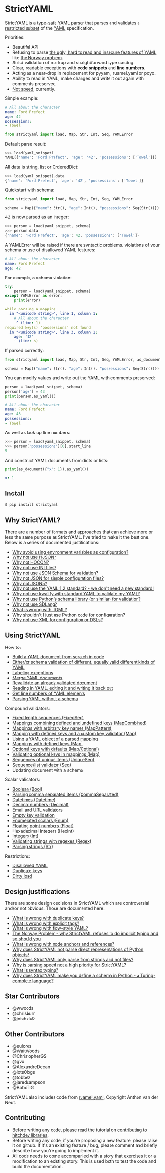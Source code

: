# StrictYAML

StrictYAML is a [type-safe](https://en.wikipedia.org/wiki/Type_safety) YAML parser
that parses and validates a [restricted subset](https://hitchdev.com/strictyaml/features-removed) of the [YAML](https://hitchdev.com/strictyaml/what-is-yaml)
specification.

Priorities:

- Beautiful API
- Refusing to parse [the ugly, hard to read and insecure features of YAML](https://hitchdev.com/strictyaml/features-removed) like [the Norway problem](https://hitchdev.com/strictyaml/why/implicit-typing-removed).
- Strict validation of markup and straightforward type casting.
- Clear, readable exceptions with **code snippets** and **line numbers**.
- Acting as a near-drop in replacement for pyyaml, ruamel.yaml or poyo.
- Ability to read in YAML, make changes and write it out again with comments preserved.
- [Not speed](https://hitchdev.com/strictyaml/why/speed-not-a-priority), currently.


Simple example:

```yaml
# All about the character
name: Ford Prefect
age: 42
possessions:
- Towel

```


```python
from strictyaml import load, Map, Str, Int, Seq, YAMLError

```





Default parse result:


```python
>>> load(yaml_snippet)
YAML({'name': 'Ford Prefect', 'age': '42', 'possessions': ['Towel']})
```



All data is string, list or OrderedDict:


```python
>>> load(yaml_snippet).data
{'name': 'Ford Prefect', 'age': '42', 'possessions': ['Towel']}
```



Quickstart with schema:


```python
from strictyaml import load, Map, Str, Int, Seq, YAMLError

schema = Map({"name": Str(), "age": Int(), "possessions": Seq(Str())})

```





42 is now parsed as an integer:


```python
>>> person = load(yaml_snippet, schema)
>>> person.data
{'name': 'Ford Prefect', 'age': 42, 'possessions': ['Towel']}
```



A YAMLError will be raised if there are syntactic problems, violations of your schema or use of disallowed YAML features:

```yaml
# All about the character
name: Ford Prefect
age: 42

```






For example, a schema violation:


```python
try:
    person = load(yaml_snippet, schema)
except YAMLError as error:
    print(error)

```

```yaml
while parsing a mapping
  in "<unicode string>", line 1, column 1:
    # All about the character
     ^ (line: 1)
required key(s) 'possessions' not found
  in "<unicode string>", line 3, column 1:
    age: '42'
    ^ (line: 3)
```





If parsed correctly:


```python
from strictyaml import load, Map, Str, Int, Seq, YAMLError, as_document

schema = Map({"name": Str(), "age": Int(), "possessions": Seq(Str())})

```





You can modify values and write out the YAML with comments preserved:


```python
person = load(yaml_snippet, schema)
person['age'] = 43
print(person.as_yaml())

```

```yaml
# All about the character
name: Ford Prefect
age: 43
possessions:
- Towel
```





As well as look up line numbers:


```python
>>> person = load(yaml_snippet, schema)
>>> person['possessions'][0].start_line
5
```



And construct YAML documents from dicts or lists:


```python
print(as_document({"x": 1}).as_yaml())

```

```yaml
x: 1
```







## Install

```sh
$ pip install strictyaml
```


## Why StrictYAML?

There are a number of formats and approaches that can achieve more or
less the same purpose as StrictYAML. I've tried to make it the best one.
Below is a series of documented justifications:

- [Why avoid using environment variables as configuration?](https://hitchdev.com/strictyaml/why-not/environment-variables-as-config)
- [Why not use HJSON?](https://hitchdev.com/strictyaml/why-not/hjson)
- [Why not HOCON?](https://hitchdev.com/strictyaml/why-not/hocon)
- [Why not use INI files?](https://hitchdev.com/strictyaml/why-not/ini)
- [Why not use JSON Schema for validation?](https://hitchdev.com/strictyaml/why-not/json-schema)
- [Why not JSON for simple configuration files?](https://hitchdev.com/strictyaml/why-not/json)
- [Why not JSON5?](https://hitchdev.com/strictyaml/why-not/json5)
- [Why not use the YAML 1.2 standard? - we don't need a new standard!](https://hitchdev.com/strictyaml/why-not/ordinary-yaml)
- [Why not use kwalify with standard YAML to validate my YAML?](https://hitchdev.com/strictyaml/why-not/pykwalify)
- [Why not use Python's schema library (or similar) for validation?](https://hitchdev.com/strictyaml/why-not/python-schema)
- [Why not use SDLang?](https://hitchdev.com/strictyaml/why-not/sdlang)
- [What is wrong with TOML?](https://hitchdev.com/strictyaml/why-not/toml)
- [Why shouldn't I just use Python code for configuration?](https://hitchdev.com/strictyaml/why-not/turing-complete-code)
- [Why not use XML for configuration or DSLs?](https://hitchdev.com/strictyaml/why-not/xml)



## Using StrictYAML

How to:

- [Build a YAML document from scratch in code](https://hitchdev.com/strictyaml/using/alpha/howto/build-yaml-document)
- [Either/or schema validation of different, equally valid different kinds of YAML](https://hitchdev.com/strictyaml/using/alpha/howto/either-or-validation)
- [Labeling exceptions](https://hitchdev.com/strictyaml/using/alpha/howto/label-exceptions)
- [Merge YAML documents](https://hitchdev.com/strictyaml/using/alpha/howto/merge-yaml-documents)
- [Revalidate an already validated document](https://hitchdev.com/strictyaml/using/alpha/howto/revalidation)
- [Reading in YAML, editing it and writing it back out](https://hitchdev.com/strictyaml/using/alpha/howto/roundtripping)
- [Get line numbers of YAML elements](https://hitchdev.com/strictyaml/using/alpha/howto/what-line)
- [Parsing YAML without a schema](https://hitchdev.com/strictyaml/using/alpha/howto/without-a-schema)


Compound validators:

- [Fixed length sequences (FixedSeq)](https://hitchdev.com/strictyaml/using/alpha/compound/fixed-length-sequences)
- [Mappings combining defined and undefined keys (MapCombined)](https://hitchdev.com/strictyaml/using/alpha/compound/map-combined)
- [Mappings with arbitrary key names (MapPattern)](https://hitchdev.com/strictyaml/using/alpha/compound/map-pattern)
- [Mapping with defined keys and a custom key validator (Map)](https://hitchdev.com/strictyaml/using/alpha/compound/mapping-with-slug-keys)
- [Using a YAML object of a parsed mapping](https://hitchdev.com/strictyaml/using/alpha/compound/mapping-yaml-object)
- [Mappings with defined keys (Map)](https://hitchdev.com/strictyaml/using/alpha/compound/mapping)
- [Optional keys with defaults (Map/Optional)](https://hitchdev.com/strictyaml/using/alpha/compound/optional-keys-with-defaults)
- [Validating optional keys in mappings (Map)](https://hitchdev.com/strictyaml/using/alpha/compound/optional-keys)
- [Sequences of unique items (UniqueSeq)](https://hitchdev.com/strictyaml/using/alpha/compound/sequences-of-unique-items)
- [Sequence/list validator (Seq)](https://hitchdev.com/strictyaml/using/alpha/compound/sequences)
- [Updating document with a schema](https://hitchdev.com/strictyaml/using/alpha/compound/update)


Scalar validators:

- [Boolean (Bool)](https://hitchdev.com/strictyaml/using/alpha/scalar/boolean)
- [Parsing comma separated items (CommaSeparated)](https://hitchdev.com/strictyaml/using/alpha/scalar/comma-separated)
- [Datetimes (Datetime)](https://hitchdev.com/strictyaml/using/alpha/scalar/datetime)
- [Decimal numbers (Decimal)](https://hitchdev.com/strictyaml/using/alpha/scalar/decimal)
- [Email and URL validators](https://hitchdev.com/strictyaml/using/alpha/scalar/email-and-url)
- [Empty key validation](https://hitchdev.com/strictyaml/using/alpha/scalar/empty)
- [Enumerated scalars (Enum)](https://hitchdev.com/strictyaml/using/alpha/scalar/enum)
- [Floating point numbers (Float)](https://hitchdev.com/strictyaml/using/alpha/scalar/float)
- [Hexadecimal Integers (HexInt)](https://hitchdev.com/strictyaml/using/alpha/scalar/hexadecimal-integer)
- [Integers (Int)](https://hitchdev.com/strictyaml/using/alpha/scalar/integer)
- [Validating strings with regexes (Regex)](https://hitchdev.com/strictyaml/using/alpha/scalar/regular-expressions)
- [Parsing strings (Str)](https://hitchdev.com/strictyaml/using/alpha/scalar/string)


Restrictions:

- [Disallowed YAML](https://hitchdev.com/strictyaml/using/alpha/restrictions/disallowed-yaml)
- [Duplicate keys](https://hitchdev.com/strictyaml/using/alpha/restrictions/duplicate-keys)
- [Dirty load](https://hitchdev.com/strictyaml/using/alpha/restrictions/loading-dirty-yaml)



## Design justifications

There are some design decisions in StrictYAML which are controversial
and/or not obvious. Those are documented here:

- [What is wrong with duplicate keys?](https://hitchdev.com/strictyaml/why/duplicate-keys-disallowed)
- [What is wrong with explicit tags?](https://hitchdev.com/strictyaml/why/explicit-tags-removed)
- [What is wrong with flow-style YAML?](https://hitchdev.com/strictyaml/why/flow-style-removed)
- [The Norway Problem - why StrictYAML refuses to do implicit typing and so should you](https://hitchdev.com/strictyaml/why/implicit-typing-removed)
- [What is wrong with node anchors and references?](https://hitchdev.com/strictyaml/why/node-anchors-and-references-removed)
- [Why does StrictYAML not parse direct representations of Python objects?](https://hitchdev.com/strictyaml/why/not-parse-direct-representations-of-python-objects)
- [Why does StrictYAML only parse from strings and not files?](https://hitchdev.com/strictyaml/why/only-parse-strings-not-files)
- [Why is parsing speed not a high priority for StrictYAML?](https://hitchdev.com/strictyaml/why/speed-not-a-priority)
- [What is syntax typing?](https://hitchdev.com/strictyaml/why/syntax-typing-bad)
- [Why does StrictYAML make you define a schema in Python - a Turing-complete language?](https://hitchdev.com/strictyaml/why/turing-complete-schema)



## Star Contributors

- @wwoods
- @chrisburr
- @jnichols0

## Other Contributors

- @eulores
- @WaltWoods
- @ChristopherGS
- @gvx
- @AlexandreDecan
- @lots0logs
- @tobbez
- @jaredsampson
- @BoboTIG

StrictYAML also includes code from [ruamel.yaml](https://yaml.readthedocs.io/en/latest/), Copyright Anthon van der Neut.

## Contributing

- Before writing any code, please read the tutorial on [contributing to hitchdev libraries](https://hitchdev.com/approach/contributing-to-hitch-libraries/).
- Before writing any code, if you're proposing a new feature, please raise it on github. If it's an existing feature / bug, please comment and briefly describe how you're going to implement it.
- All code needs to come accompanied with a story that exercises it or a modification to an existing story. This is used both to test the code and build the documentation.